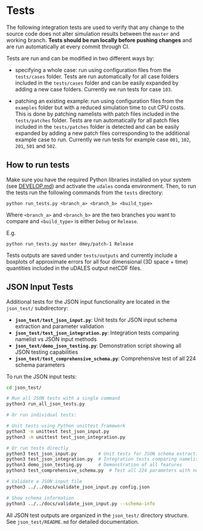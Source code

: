 # Tests

The following integration tests are used to verify that any change to the source code does not alter simulation results between the `master` and working branch. **Tests should be run locally before pushing changes** and are run automatically at every commit through CI.

Tests are run and can be modified in two different ways by:

- specifying a whole case: run using configuration files from the `tests/cases` folder. Tests are run automatically for all case folders included in the `tests/cases` folder and can be easily expanded by adding a new case folders. Currently we run tests for case `103`.

- patching an existing example: run using configuration files from the `examples` folder but with a reduced simulation time to cut CPU costs. This is done by patching namelists with patch files included in the  `tests/patches` folder. Tests are run automatically for all patch files included in the `tests/patches` folder is detected and can be easily expanded by adding a new patch files corresponding to the additional example case to run. Currently we run tests for example case `001`, `102`, `201`, `501` and `502`.

## How to run tests

Make sure you have the required Python libraries installed on your system (see [DEVELOP.md](../DEVELOP.md)) and activate the `udales` conda environment. Then, to run the tests run the following commands from the `tests` directory:

```
python run_tests.py <branch_a> <branch_b> <build_type>
```

Where `<branch_a>` and `<branch_b>` are the two branches you want to compare and `<build_type>` is either `Debug` or `Release`.

E.g.
```
python run_tests.py master dmey/patch-1 Release
```

Tests outputs are saved under `tests/outputs` and currently include a boxplots of approximate errors for all four dimensional (3D space + time) quantities included in the uDALES output netCDF files.

## JSON Input Tests

Additional tests for the JSON input functionality are located in the `json_test/` subdirectory:

- **`json_test/test_json_input.py`**: Unit tests for JSON input schema extraction and parameter validation
- **`json_test/test_json_integration.py`**: Integration tests comparing namelist vs JSON input methods  
- **`json_test/demo_json_testing.py`**: Demonstration script showing all JSON testing capabilities
- **`json_test/test_comprehensive_schema.py`**: Comprehensive test of all 224 schema parameters

To run the JSON input tests:

```bash
cd json_test/

# Run all JSON tests with a single command
python3 run_all_json_tests.py

# Or run individual tests:

# Unit tests using Python unittest framework
python3 -m unittest test_json_input.py
python3 -m unittest test_json_integration.py

# Or run tests directly
python3 test_json_input.py        # Unit tests for JSON schema extraction
python3 test_json_integration.py  # Integration tests comparing namelist vs JSON
python3 demo_json_testing.py      # Demonstration of all features
python3 test_comprehensive_schema.py  # Test all 224 parameters with non-default values

# Validate a JSON input file
python3 ../../docs/validate_json_input.py config.json

# Show schema information  
python3 ../../docs/validate_json_input.py --schema-info
```

All JSON test outputs are organized in the `json_test/` directory structure. See `json_test/README.md` for detailed documentation.

